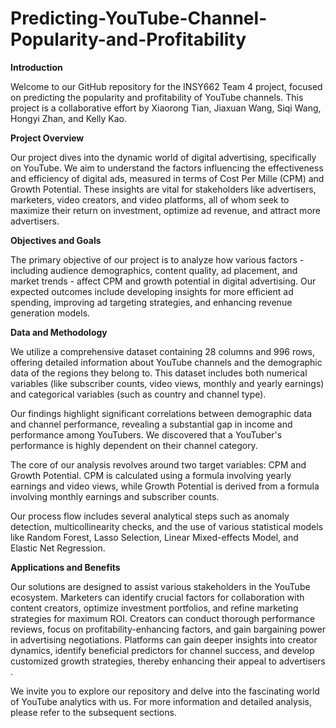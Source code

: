 # Predicting-YouTube-Channel-Popularity-and-Profitability


**Introduction**

Welcome to our GitHub repository for the INSY662 Team 4 project, focused on predicting the popularity and profitability of YouTube channels. This project is a collaborative effort by Xiaorong Tian, Jiaxuan Wang, Siqi Wang, Hongyi Zhan, and Kelly Kao.

**Project Overview**

Our project dives into the dynamic world of digital advertising, specifically on YouTube. We aim to understand the factors influencing the effectiveness and efficiency of digital ads, measured in terms of Cost Per Mille (CPM) and Growth Potential. These insights are vital for stakeholders like advertisers, marketers, video creators, and video platforms, all of whom seek to maximize their return on investment, optimize ad revenue, and attract more advertisers.

**Objectives and Goals**

The primary objective of our project is to analyze how various factors - including audience demographics, content quality, ad placement, and market trends - affect CPM and growth potential in digital advertising. Our expected outcomes include developing insights for more efficient ad spending, improving ad targeting strategies, and enhancing revenue generation models​​.

**Data and Methodology**

We utilize a comprehensive dataset containing 28 columns and 996 rows, offering detailed information about YouTube channels and the demographic data of the regions they belong to. This dataset includes both numerical variables (like subscriber counts, video views, monthly and yearly earnings) and categorical variables (such as country and channel type).

Our findings highlight significant correlations between demographic data and channel performance, revealing a substantial gap in income and performance among YouTubers. We discovered that a YouTuber's performance is highly dependent on their channel category​.

The core of our analysis revolves around two target variables: CPM and Growth Potential. CPM is calculated using a formula involving yearly earnings and video views, while Growth Potential is derived from a formula involving monthly earnings and subscriber counts​.

Our process flow includes several analytical steps such as anomaly detection, multicollinearity checks, and the use of various statistical models like Random Forest, Lasso Selection, Linear Mixed-effects Model, and Elastic Net Regression​.

**Applications and Benefits**

Our solutions are designed to assist various stakeholders in the YouTube ecosystem. Marketers can identify crucial factors for collaboration with content creators, optimize investment portfolios, and refine marketing strategies for maximum ROI. Creators can conduct thorough performance reviews, focus on profitability-enhancing factors, and gain bargaining power in advertising negotiations. Platforms can gain deeper insights into creator dynamics, identify beneficial predictors for channel success, and develop customized growth strategies, thereby enhancing their appeal to advertisers​.

We invite you to explore our repository and delve into the fascinating world of YouTube analytics with us. For more information and detailed analysis, please refer to the subsequent sections.





